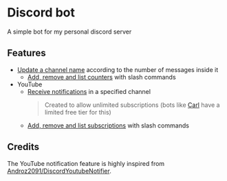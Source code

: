 # Discord bot

A simple bot for my personal discord server

## Features

- [Update a channel name](src/tasks/counter.ts) according to the number of messages inside it
    - [Add, remove and list counters](src/commands/counter.ts) with slash commands
- YouTube
    - [Receive notifications](src/tasks/youtube.ts) in a specified channel
      > Created to allow unlimited subscriptions (bots like [Carl](https://carl.gg/) have a limited free tier for this)
    - [Add, remove and list subscriptions](src/commands/youtube.ts) with slash commands

## Credits

The YouTube notification feature is highly inspired from [Androz2091/DiscordYoutubeNotifier](https://github.com/Androz2091/DiscordYoutubeNotifier).
